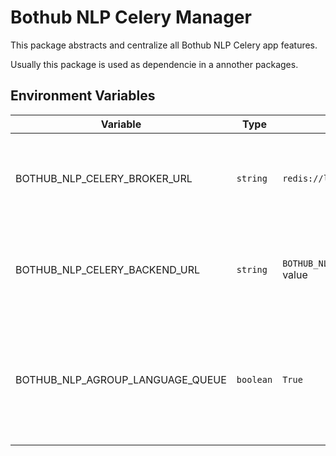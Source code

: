 # Bothub NLP Celery Manager

This package abstracts and centralize all Bothub NLP Celery app features.

Usually this package is used as dependencie in a annother packages.

## Environment Variables

| Variable | Type | Default | Description |
|--|--|--|--|
| BOTHUB_NLP_CELERY_BROKER_URL | `string` | `redis://localhost:6379/0` | Celery Broker URL, check usage instructions in [Celery Docs](http://docs.celeryproject.org/en/latest/index.html) |
| BOTHUB_NLP_CELERY_BACKEND_URL | `string` | `BOTHUB_NLP_CELERY_BROKER_URL` value | Celery Backend URL, check usage instructions in [Celery Docs](http://docs.celeryproject.org/en/latest/index.html) |
| BOTHUB_NLP_AGROUP_LANGUAGE_QUEUE | `boolean` | `True` | Agroup tasks by language in celery queue, if `True` there will be only one queue per language. |
